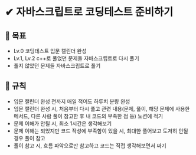 # ✔ 자바스크립트로 코딩테스트 준비하기

## 🏁 목표
  - Lv.0 코딩테스트 입문 캘린더 완성
  - Lv.1, Lv.2 c++로 풀었던 문제들 자바스크립트로 다시 풀기
  - 풀지 않았던 문제들 자바스크립트로 풀기
  
 ## 🚦 규칙
  - 입문 캘린더 완성 전까지 매일 적어도 하루치 분량 완성
  - 입문 캘린더 완성 시, 처음부터 다시 풀고 관련 내용(문제, 풀이, 해당 문제에 사용한 메서드, 다른 사람 풀이 참고한 후 내 코드의 부족한 점 등) 노션에 적기
  - 문제 이해가 안될 시, 최소 1시간은 생각해보기
  - 문제 이해는 되었지만 코드 작성에 부족함이 있을 시, 최대한 풀어보고 도저히 안될 경우 풀이 참고
  - 풀이 참고 시, 흐름 파악으로만 참고하고 코드는 직접 생각해보면서 짜기
